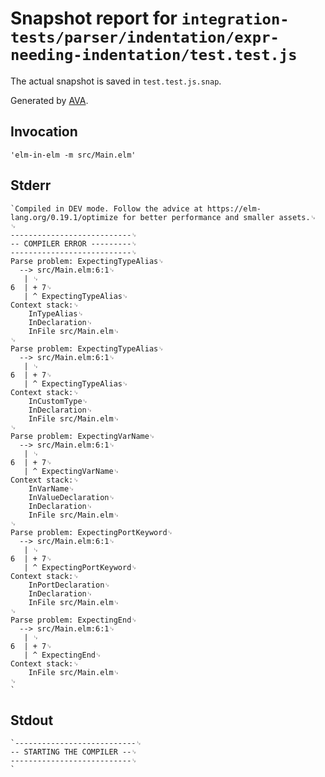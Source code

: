 # Snapshot report for `integration-tests/parser/indentation/expr-needing-indentation/test.test.js`

The actual snapshot is saved in `test.test.js.snap`.

Generated by [AVA](https://avajs.dev).

## Invocation

    'elm-in-elm -m src/Main.elm'

## Stderr

    `Compiled in DEV mode. Follow the advice at https://elm-lang.org/0.19.1/optimize for better performance and smaller assets.␊
    ␊
    ---------------------------␊
    -- COMPILER ERROR ---------␊
    ---------------------------␊
    Parse problem: ExpectingTypeAlias␊
      --> src/Main.elm:6:1␊
       | ␊
    6  | + 7␊
       | ^ ExpectingTypeAlias␊
    Context stack:␊
        InTypeAlias␊
        InDeclaration␊
        InFile src/Main.elm␊
    ␊
    Parse problem: ExpectingTypeAlias␊
      --> src/Main.elm:6:1␊
       | ␊
    6  | + 7␊
       | ^ ExpectingTypeAlias␊
    Context stack:␊
        InCustomType␊
        InDeclaration␊
        InFile src/Main.elm␊
    ␊
    Parse problem: ExpectingVarName␊
      --> src/Main.elm:6:1␊
       | ␊
    6  | + 7␊
       | ^ ExpectingVarName␊
    Context stack:␊
        InVarName␊
        InValueDeclaration␊
        InDeclaration␊
        InFile src/Main.elm␊
    ␊
    Parse problem: ExpectingPortKeyword␊
      --> src/Main.elm:6:1␊
       | ␊
    6  | + 7␊
       | ^ ExpectingPortKeyword␊
    Context stack:␊
        InPortDeclaration␊
        InDeclaration␊
        InFile src/Main.elm␊
    ␊
    Parse problem: ExpectingEnd␊
      --> src/Main.elm:6:1␊
       | ␊
    6  | + 7␊
       | ^ ExpectingEnd␊
    Context stack:␊
        InFile src/Main.elm␊
    ␊
    `

## Stdout

    `---------------------------␊
    -- STARTING THE COMPILER --␊
    ---------------------------␊
    `
